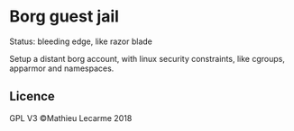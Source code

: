 Borg guest jail
===============

Status: bleeding edge, like razor blade

Setup a distant borg account, with linux security constraints, like cgroups, apparmor and namespaces.

Licence
-------

GPL V3 ©Mathieu Lecarme 2018
